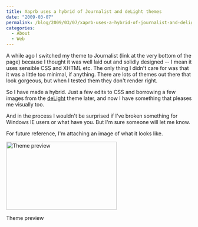 ```yaml
---
title: Xaprb uses a hybrid of Journalist and deLight themes
date: "2009-03-07"
permalink: /blog/2009/03/07/xaprb-uses-a-hybrid-of-journalist-and-delight-themes/
categories:
  - About
  - Web
---
```

A while ago I switched my theme to Journalist (link at the very bottom of the page) because I thought it was well laid out and solidly designed -- I mean it uses sensible CSS and XHTML etc. The only thing I didn't care for was that it was a little too minimal, if anything. There are lots of themes out there that look gorgeous, but when I tested them they don't render right.

So I have made a hybrid. Just a few edits to CSS and borrowing a few images from the [deLight][1] theme later, and now I have something that pleases me visually too.

And in the process I wouldn't be surprised if I've broken something for Windows IE users or what have you. But I'm sure someone will let me know.

For future reference, I'm attaching an image of what it looks like.

<div id="attachment_899" class="wp-caption alignnone" style="width: 310px">
  <a href="http://www.xaprb.com/media/2009/03/xaprb-delight-journalist-theme.png"><img src="http://www.xaprb.com/media/2009/03/xaprb-delight-journalist-theme-300x185.png" alt="Theme preview" title="xaprb-delight-journalist-theme" width="300" height="185" class="size-medium wp-image-899" /></a><p class="wp-caption-text">
    Theme preview
  </p>
</div>

 [1]: http://webdemar.com/wordpress/wordpress-theme-delight-1-2/
